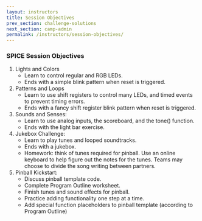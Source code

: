 ```yaml
---
layout: instructors
title: Session Objectives
prev_section: challenge-solutions
next_section: camp-admin
permalink: /instructors/session-objectives/
---
```


### SPICE Session Objectives

1. Lights and Colors 
    - Learn to control regular and RGB LEDs. 
    - Ends with a simple blink pattern when reset is triggered.
2. Patterns and Loops
    - Learn to use shift registers to control many LEDs, and timed events to prevent timing errors. 
    - Ends with a fancy shift register blink pattern when reset is triggered.
3. Sounds and Senses: 
    - Learn to use analog inputs, the scoreboard, and the tone() function. 
    - Ends with the light bar exercise. 
4. Jukebox Challenge: 
    - Learn to play tunes and looped soundtracks. 
    - Ends with a jukebox.
    - Homework: think of tunes required for pinball. Use an online keyboard to help figure out the notes for the tunes. Teams may choose to divide the song writing between partners.
5. Pinball Kickstart:
    - Discuss pinball template code.
    - Complete Program Outline worksheet.
    - Finish tunes and sound effects for pinball.
    - Practice adding functionality one step at a time.
    - Add special function placeholders to pinball template (according to Program Outline)
